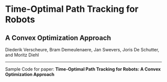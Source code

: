 # Time-Optimal Path Tracking for Robots

## A Convex Optimization Approach

Diederik Verscheure, Bram Demeulenaere, Jan Swevers, Joris De Schutter, and Moritz Diehl

___

Sample Code for paper: **Time-Optimal Path Tracking for Robots: A Convex Optimization Approach**